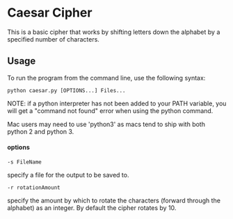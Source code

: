 # Caesar Cipher
This is a basic cipher that works by shifting letters down the alphabet by a specified number of characters.

## Usage
To run the program from the command line, use the following syntax:
```
python caesar.py [OPTIONS...] Files... 
```

NOTE: if a python interpreter has not been added to your PATH variable, you will get a "command not found" error when using the python command. 

Mac users may need to use 'python3' as macs tend to ship with both python 2 and python 3.

#### options
```
-s FileName
```
specify a file for the output to be saved to.
```
-r rotationAmount
```
specify the amount by which to rotate the characters (forward through the alphabet) as an integer. By
default the cipher rotates by 10.